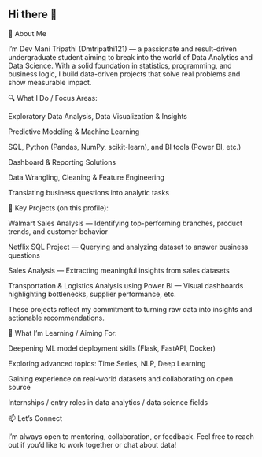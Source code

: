 ## Hi there 👋

<!--
**Dmtripathi121/Dmtripathi121** is a ✨ _special_ ✨ repository because its `README.md` (this file) appears on your GitHub profile.

Here are some ideas to get you started:

- 🔭 I’m currently working on ...
- 🌱 I’m currently learning ...
- 👯 I’m looking to collaborate on ...
- 🤔 I’m looking for help with ...
- 💬 Ask me about ...
- 📫 How to reach me: ...
- 😄 Pronouns: ...
- ⚡ Fun fact: ...
-->
🚀 About Me

I’m Dev Mani Tripathi (Dmtripathi121) — a passionate and result-driven undergraduate student aiming to break into the world of Data Analytics and Data Science.
With a solid foundation in statistics, programming, and business logic, I build data-driven projects that solve real problems and show measurable impact.

🔍 What I Do / Focus Areas:

Exploratory Data Analysis, Data Visualization & Insights

Predictive Modeling & Machine Learning

SQL, Python (Pandas, NumPy, scikit-learn), and BI tools (Power BI, etc.)

Dashboard & Reporting Solutions

Data Wrangling, Cleaning & Feature Engineering

Translating business questions into analytic tasks

📂 Key Projects (on this profile):

Walmart Sales Analysis — Identifying top-performing branches, product trends, and customer behavior

Netflix SQL Project — Querying and analyzing dataset to answer business questions

Sales Analysis — Extracting meaningful insights from sales datasets

Transportation & Logistics Analysis using Power BI — Visual dashboards highlighting bottlenecks, supplier performance, etc.

These projects reflect my commitment to turning raw data into insights and actionable recommendations.

🌱 What I’m Learning / Aiming For:

Deepening ML model deployment skills (Flask, FastAPI, Docker)

Exploring advanced topics: Time Series, NLP, Deep Learning

Gaining experience on real-world datasets and collaborating on open source

Internships / entry roles in data analytics / data science fields

📫 Let’s Connect



I’m always open to mentoring, collaboration, or feedback.
Feel free to reach out if you’d like to work together or chat about data!
